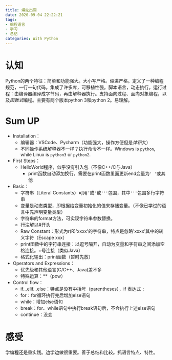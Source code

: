 ```yaml
---
title: 蟒蛇出洞
date: 2020-09-04 22:22:21
tags: 
- 编程语言
- 学习
- 总结
categories: With Python
---
```


# 认知

Python的两个特征：简单和功能强大。大小写严格。缩进严格。定义了一种编程规范，一行一句代码。集成了许多库，可移植性强。脚本语言，动态执行。运行过程：由编译器编译成字节码，再由解释器执行。支持面向过程、面向对象编程，以及*函数式*编程。主要有两个版本python 3和python 2。易理解。

<!-- more -->

# Sum UP

* Installation：
  * 编辑器：VSCode、Pycharm（功能强大，操作方便但是*体积*大）
  * 不同操作系统解释器不一样？执行命令不一样。Windows is `python`, while Linux is `python3` or `python2`.
* First Steps：
  * HelloWorld程序，似乎没有引入包（不像C++/C与Java）
    * print函数自动添加换行，需要在print函数里面更新end变量为`' '`或其他
* Basic：
  * 字符串（Literal Constants）可用`’`或`"`或`'''`包围，其中`'''`包围多行字符串
  * 变量是动态类型，即根据给变量初始化的值来存储变量。（不像已学过的语言中先声明变量类型）
  * 字符串的format方法，可实现字符串参数替换。
  * 行注解以#开头
  * Raw Constant：形式为r(R)'xxxx'的字符串，特点是忽略'xxxx'其中的转义字符（Escape xxx）
  * print函数中的字符串连接：以逗号隔开，自动为变量和字符串之间添加空格连接。+号连接（类似Java）
  * 格式化输出：print函数（暂时先放）
* Operators and Expressions：
  * 优先级和其他语言(C/C++、Java)差不多
  * 特殊运算：**（pow）
* Control flow：
  * if...elif...else：特点是没有中括号（parentheses），if 表达式 `:`
  * for：for循环执行完后增加else语句
  * while：增加else语句
  * break：for、while语句中执行break语句后，不会执行上述else语句
  * continue：没变

# 感受

学编程还是重实践。边学边做很重要。善于总结和比较。抓语言特点、特性。